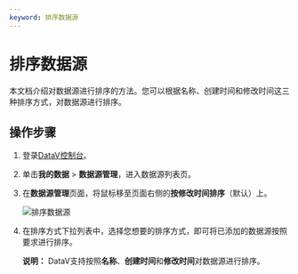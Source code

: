 ```yaml
---
keyword: 排序数据源
---
```


# 排序数据源

本文档介绍对数据源进行排序的方法。您可以根据名称、创建时间和修改时间这三种排序方式，对数据源进行排序。

## 操作步骤

1.  登录[DataV控制台](https://datav.aliyun.com/)。
2.  单击**我的数据** \> **数据源管理**，进入数据源列表页。
3.  在**数据源管理**页面，将鼠标移至页面右侧的**按修改时间排序**（默认）上。

    ![排序数据源](https://static-aliyun-doc.oss-cn-hangzhou.aliyuncs.com/assets/img/zh-CN/0767092951/p10566.png)

4.  在排序方式下拉列表中，选择您想要的排序方式，即可将已添加的数据源按照要求进行排序。

    **说明：** DataV支持按照**名称**、**创建时间**和**修改时间**对数据源进行排序。


